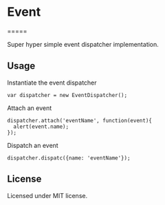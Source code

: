 # Event
=====

Super hyper simple event dispatcher implementation.

## Usage

Instantiate the event dispatcher

    var dispatcher = new EventDispatcher();
    
Attach an event

    dispatcher.attach('eventName', function(event){
      alert(event.name);
    });
    
Dispatch an event

    dispatcher.dispatc({name: 'eventName'});
    
## License

Licensed under MIT license.
